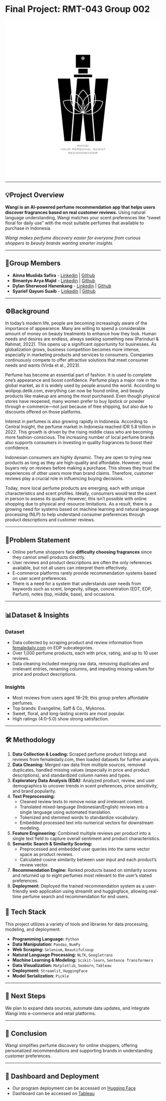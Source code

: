 # Final Project: RMT-043 Group 002
  ![logo](https://github.com/FTDS-assignment-bay/p2-final-project-ftds-043-rmt-group-002/blob/main/Logo_Wangi_Final.png)

---
## 💡Project Overview

**Wangi is an AI-powered perfume recommendation app that helps users discover fragrances based on real customer reviews.** Using natural language understanding, Wangi matches your scent preferences like “sweet floral for daily use”  with the most suitable perfumes that available to purchase in Indonesia.

_Wangi makes perfume discovery easier for everyone from curious shoppers to beauty brands wanting smarter insights._

---

## 👥Group Members
- **Ainna Muslida Safira** - [Linkedin](www.linkedin.com/in/ainnamuslidasafira) | [Github](https://github.com/ainnamuslidasafira)
- **Bimantyo Arya Majid** - [Linkedin](https://www.linkedin.com/in/bimantyoarya/) | [Github](https://github.com/Bimantyo)
- **Dylan Sherwood Hanenkang** - [Linkedin](www.linkedin.com/in/dylsherwood) | [Github](https://github.com/Lynion)
- **Syarief Qayum Suaib** - [Linkedin](https://www.linkedin.com/in/syariefqayum/) | [Github](https://github.com/syariefsq)

---

## ⚙Background
In today’s modern life, people are becoming increasingly aware of the importance of appearance. Many are willing to spend a considerable amount of money on beauty treatments to enhance how they look. Human needs and desires are endless, always seeking something new (Parinduri & Rahmat, 2022). This opens up a significant opportunity for businesses. As globalization grows, business competition becomes more intense, especially in marketing products and services to consumers. Companies continuously compete to offer attractive solutions that meet consumer needs and wants (Virda et al., 2023).

Perfume has become an essential part of fashion. It is used to complete one’s appearance and boost confidence. Perfume plays a major role in the global market, as it is widely used by people around the world. According to wolipop.detik.com, everything can now be found online, and beauty products like makeup are among the most purchased. Even though physical stores have reopened, many women prefer to buy lipstick or powder through e-commerce—not just because of free shipping, but also due to discounts offered on those platforms.

Interest in perfumes is also growing rapidly in Indonesia. According to Central Insight, the perfume market in Indonesia reached IDR 5.8 trillion in 2022. This growth is driven by the rising middle class who are becoming more fashion-conscious. The increasing number of local perfume brands also supports consumers in investing in quality fragrances to boost their confidence.

Indonesian consumers are highly dynamic. They are open to trying new products as long as they are high-quality and affordable. However, most buyers rely on reviews before making a purchase. This shows they trust the experiences of other users more than brand claims. Therefore, customer reviews play a crucial role in influencing buying decisions.

Today, more local perfume products are emerging, each with unique characteristics and scent profiles. Ideally, consumers would test the scent in person to assess its quality. However, this isn’t possible with online shopping due to physical and resource limitations. As a result, there is a growing need for systems based on machine learning and natural language processing (NLP) to help understand consumer preferences through product descriptions and customer reviews.

---
## 🚩Problem Statement 

* Online perfume shoppers face **difficulty choosing fragrances** since they cannot smell products directly.
* User reviews and product descriptions are often the only references available, but not all users can interpret them effectively.
* E-commerce platforms rarely provide recommendation systems based on user scent preferences.
* There is a need for a system that understands user needs from keywords such as scent, longevity, sillage, concentration (EDT, EDP, Parfum), notes (top, middle, base), and occasions.
---

## 📊Dataset & Insights

### Dataset

* Data collected by scraping product and review information from [femaledaily.com](femaledaily.com) on EDP subcategories.
* Over 1,000 perfume products, each with price, rating, and up to 10 user reviews.
* Data cleaning included merging raw data, removing duplicates and irrelevant entries, renaming columns, and imputing missing values for price and product descriptions.

### Insights

* Most reviews from users aged 18–29; this group prefers affordable perfumes.
* Top brands: Evangeline, Saff & Co., Mykonos.
* Sweet, floral, and long-lasting scents are most popular.
* High ratings (4.0–5.0) show strong satisfaction.
---

## 🛠️ Methodology
 1. **Data Collection & Loading:** Scraped perfume product listings and reviews from femaledaily.com, then loaded datasets for further analysis.
 2. **Data Cleaning:** Merged raw data from multiple sources, removed duplicates, handled missing values (especially in price and product descriptions), and standardized column names and types.
 3. **Exploratory Data Analysis (EDA):** Analyzed product, review, and user demographics to uncover trends in scent preferences, price sensitivity, and brand popularity.
 4. **Text Preprocessing:**
    * Cleaned review texts to remove noise and irrelevant content.
    * Translated mixed-language (Indonesian/English) reviews into a single language using automated translation.
    * Tokenized and stemmed words to standardize vocabulary.
    * Embedded processed text into numerical vectors for downstream modeling.
 5. **Feature Engineering:** Combined multiple reviews per product into a single text field to capture overall sentiment and product characteristics.
 6. **Semantic Search & Similarity Scoring:**
    * Preprocessed and embedded user queries into the same vector space as product reviews.
    * Calculated cosine similarity between user input and each product’s review vector.
 7. **Recommendation Engine:** Ranked products based on similarity scores and returned up to eight perfumes most relevant to the user’s stated preferences.
 8. **Deployment:** Deployed the trained recommendation system as a user-friendly web application using streamlit and huggingface, allowing real-time perfume search and recommendation for end users. 

## 🧰 Tech Stack

This project utilizes a variety of tools and libraries for data processing, modeling, and deployment:

- **Programming Language:** `Python`
- **Data Manipulation:** `Pandas`, `NumPy`
- **Web Scraping:** `Selenium`, `Beautifulsoup`
- **Natural Language Processing:** `NLTK`, `Googletrans`
- **Machine Learning & Modeling:** `Scikit-learn`, `Sentence Transformers`
- **Data Visualization:** `Matplotlib`, `Seaborn`, `Tableau`
- **Deployment:** `Streamlit`, `HuggingFace`
- **Model Serialization:** `Pickle`

---

## 🌱 Next Steps
We plan to expand data sources, automate data updates, and integrate Wangi into e-commerce and retail platforms.

---
## 🏁 Conclusion
Wangi simplifies perfume discovery for online shoppers, offering personalized recommendations and supporting brands in understanding customer preferences.

---
## 🚀 Dashboard and Deployment
* Our program deployment can be accessed on [Hugging Face](https://huggingface.co/spaces/Lynion/wangi)
* Dashboard can be accessed on [Tableau](https://public.tableau.com/views/Final-Project-RMT-043-Group-02/Dashboard1?:language=en-GB&publish=yes&:sid=&:redirect=auth&:display_count=n&:origin=viz_share_link)
